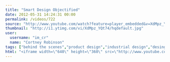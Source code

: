 ```yaml
---
title: "Smart Design Objectified"
date: 2012-05-31 14:24:31 00:00
permalink: /videos/722
source: "http://www.youtube.com/watch?feature=player_embedded&v=XdMpz_YQt74"
thumbnail: "http://i1.ytimg.com/vi/XdMpz_YQt74/hqdefault.jpg"
user:
  username: "im_cr"
  name: "Cortney Robinson"
tags: ["behind the scenes","product design","industrial design","desing"]
html: "<iframe width=\"640\" height=\"360\" src=\"http://www.youtube.com/embed/XdMpz_YQt74?wmode=transparent&fs=1&feature=oembed\" frameborder=\"0\" allowfullscreen></iframe>"
---
```


